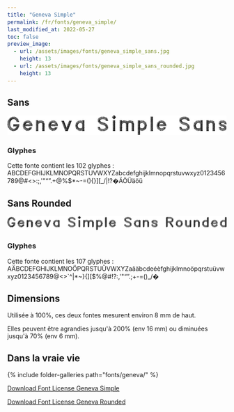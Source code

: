 ```yaml
---
title: "Geneva Simple"
permalink: /fr/fonts/geneva_simple/
last_modified_at: 2022-05-27
toc: false
preview_image:
  - url: /assets/images/fonts/geneva_simple_sans.jpg
    height: 13
  - url: /assets/images/fonts/geneva_simple_sans_rounded.jpg
    height: 13
---
```


## Sans

![Geneva Simple Sans](/assets/images/fonts/geneva_simple_sans.jpg)



### Glyphes

Cette fonte contient les 102 glyphes :
ABCDEFGHIJKLMNOPQRSTUVWXYZabcdefghijklmnopqrstuvwxyz0123456789@#<>:;,'"“”.+@%$*~-=(){}][_/\|!?�ÄÖÜäöü

## Sans Rounded

![Geneva Simple Sans](/assets/images/fonts/geneva_simple_sans_rounded.jpg)



### Glyphes

Cette fonte contient les 107 glyphes :	
AÄBCDEFGHIJKLMNOÖPQRSTUÜVWXYZaâäbcdeéèfghijklmnoöpqrstuüvwxyz0123456789@<>`^|\*~}{][$%@#!?:,'"“”.;+-=()_/�

## Dimensions

Utilisée à 100%, ces deux fontes mesurent environ 8 mm de haut.

Elles peuvent être agrandies jusqu'à 200% (env 16 mm) ou diminuées jusqu'à 70% (env 6 mm).

## Dans la vraie vie

{% include folder-galleries path="fonts/geneva/" %}

[Download Font License Geneva Simple](https://github.com/inkstitch/inkstitch/tree/main/fonts/geneva_simple/LICENSE)

[Download Font License Geneva Rounded](https://github.com/inkstitch/inkstitch/tree/main/fonts/geneva_rounded/LICENSE)


